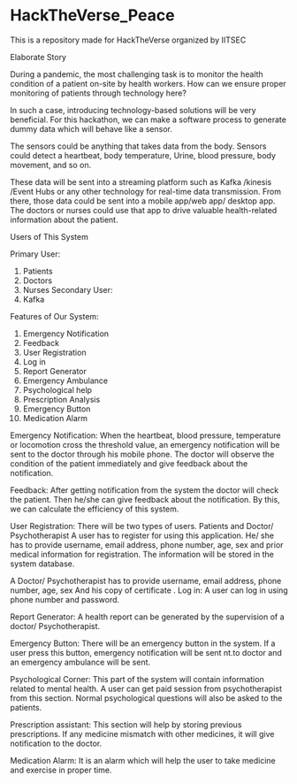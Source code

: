 # HackTheVerse_Peace
This is  a repository made for HackTheVerse organized by IITSEC

Elaborate Story

During a pandemic, the most challenging task is to monitor the health condition of a patient on-site by health workers.
How can we ensure proper monitoring of patients through technology here?

In such a case, introducing technology-based solutions will be very beneficial. For this hackathon, we can make a software process to generate dummy data which will behave like a sensor.

The sensors could be anything that takes data from the body. Sensors could detect a heartbeat, body temperature, Urine, blood pressure, body movement, and so on.

These data will be sent into a streaming platform such as Kafka /kinesis /Event Hubs or any other technology for real-time data transmission. From there, those data could be sent into a mobile app/web app/ desktop app. The doctors or nurses could use that app to drive valuable health-related information about the patient.

Users of This System

Primary User:
1.	Patients
2.	Doctors
3.	Nurses
Secondary User:
1.	Kafka

Features of Our System:
1.	Emergency Notification
2.	Feedback
3.	User Registration
4.	Log in
5.	Report Generator
6.	Emergency Ambulance
7.	Psychological help
8.	Prescription Analysis
9.	Emergency Button 
10.	Medication Alarm


Emergency Notification:
When the heartbeat, blood pressure, temperature or locomotion cross the threshold value, an emergency notification will be sent to the doctor through his mobile phone. The doctor will observe the condition of the patient immediately and give feedback about the notification.

Feedback:
After getting notification from the system the doctor will check the patient. Then he/she can give feedback about the notification. By this, we can calculate the efficiency of this system.

User Registration: 
There will be two types of users. Patients and Doctor/ Psychotherapist
A user has to register for using this application. He/ she has to provide username, email address, phone number, age, sex and prior medical information for registration. The information will be stored in the system database.

A Doctor/ Psychotherapist has to provide username, email address, phone number, age, sex
And his copy of certificate
.
Log in:
A user can log in using phone number and password.

Report Generator:
A health report can be generated by the supervision of a doctor/ Psychotherapist.




Emergency Button: 
There will be an emergency button in the system. If a user press this button, emergency notification will be sent nt.to doctor and an emergency ambulance will be sent.

Psychological Corner:
This part of the system will contain information related to mental health. A user can get paid session from psychotherapist from this section. Normal psychological questions will also be asked to the patients.

Prescription assistant:
This section will help by storing previous prescriptions.
If any medicine mismatch with other medicines, it will give notification to the doctor.

Medication Alarm:
It is an alarm which will help the user to take medicine and exercise in proper time.








